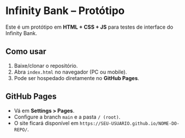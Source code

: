 # Infinity Bank – Protótipo

Este é um protótipo em **HTML + CSS + JS** para testes de interface do Infinity Bank.

## Como usar
1. Baixe/clonar o repositório.
2. Abra `index.html` no navegador (PC ou mobile).
3. Pode ser hospedado diretamente no **GitHub Pages**.

## GitHub Pages
- Vá em **Settings > Pages**.
- Configure a branch `main` e a pasta `/ (root)`.
- O site ficará disponível em `https://SEU-USUARIO.github.io/NOME-DO-REPO/`.
